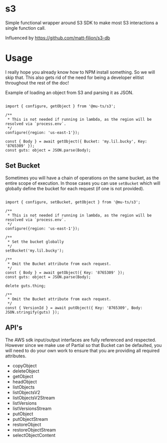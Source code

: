 # s3

Simple functional wrapper around S3 SDK to make most S3 interactions a single function call.

Influenced by https://github.com/matt-filion/s3-db

# Usage

I really hope you already know how to NPM install something. So we will skip that. This also gets rid of the need for being a developer elitist throughout the rest of the doc!

Example of loading an object from S3 and parsing it as JSON.

```

import { configure, getObject } from '@mu-ts/s3';

/**
 * This is not needed if running in lambda, as the region will be resolved via `process.env`.
 */
configure({region: 'us-east-1'});

const { Body } = await getObject({ Bucket: 'my.lil.bucky', Key: '8765309' });
const guts: object = JSON.parse(Body);

```

## Set Bucket

Sometimes you will have a chain of operations on the same bucket, as the entire scope of execution. In those cases you can use `setBucket` which will globally define the bucket for each request (if one is not provided).


```

import { configure, setBucket, getObject } from '@mu-ts/s3';

/**
 * This is not needed if running in lambda, as the region will be resolved via `process.env`.
 */
configure({region: 'us-east-1'});

/**
 * Set the bucket globally
 */
setBucket('my.lil.bucky');

/**
 * Omit the Bucket attribute from each request.
 */
const { Body } = await getObject({ Key: '8765309' });
const guts: object = JSON.parse(Body);

delete guts.thing;

/**
 * Omit the Bucket attribute from each request.
 */
const { VersionId } = await putObject({ Key: '8765309', Body: JSON.stringify(guts) });

```

## API's

The AWS sdk input/output interfaces are fully referenced and respected. However since we make use of Partial so that Bucket can be defaulted, you will need to do your own work to ensure that you are providing all required attributes.

* copyObject
* deleteObject
* getObject
* headObject
* listObjects
* listObjectsV2
* listObjectsV2Stream
* listVersions
* listVersionsStream
* putObject
* putObjectStream
* restoreObject
* restoreObjectStream
* selectObjectContent